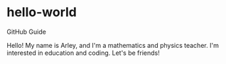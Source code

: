 # hello-world
GitHub Guide

Hello! My name is Arley, and I'm a mathematics and physics teacher.
I'm interested in education and coding. Let's be friends!
